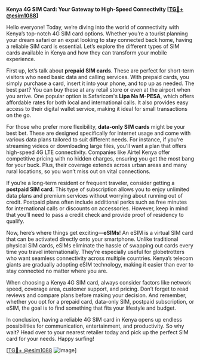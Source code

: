 **Kenya 4G SIM Card: Your Gateway to High-Speed Connectivity [[TG💪+ @esim1088](https://t.me/s/esim1088)]**

Hello everyone! Today, we’re diving into the world of connectivity with Kenya’s top-notch 4G SIM card options. Whether you’re a tourist planning your dream safari or an expat looking to stay connected back home, having a reliable SIM card is essential. Let’s explore the different types of SIM cards available in Kenya and how they can transform your mobile experience.

First up, let’s talk about **prepaid SIM cards**. These are perfect for short-term visitors who need basic data and calling services. With prepaid cards, you simply purchase a card, insert it into your phone, and top up as needed. The best part? You can buy these at any retail store or even at the airport when you arrive. One popular option is Safaricom's **Lipa Na M-PESA**, which offers affordable rates for both local and international calls. It also provides easy access to their digital wallet service, making it ideal for small transactions on the go.

For those who prefer more flexibility, **data-only SIM cards** might be your best bet. These are designed specifically for internet usage and come with various data plans tailored to suit different needs. For instance, if you're streaming videos or downloading large files, you’ll want a plan that offers high-speed 4G LTE connectivity. Companies like Airtel Kenya offer competitive pricing with no hidden charges, ensuring you get the most bang for your buck. Plus, their coverage extends across urban areas and many rural locations, so you won’t miss out on vital connections.

If you’re a long-term resident or frequent traveler, consider getting a **postpaid SIM card**. This type of subscription allows you to enjoy unlimited data plans and premium services without worrying about running out of credit. Postpaid plans often include additional perks such as free minutes for international calls or discounts on accessories. However, keep in mind that you’ll need to pass a credit check and provide proof of residency to qualify.

Now, here’s where things get exciting—**eSIMs**! An eSIM is a virtual SIM card that can be activated directly onto your smartphone. Unlike traditional physical SIM cards, eSIMs eliminate the hassle of swapping out cards every time you travel internationally. They’re especially useful for globetrotters who want seamless connectivity across multiple countries. Kenya’s telecom giants are gradually adopting eSIM technology, making it easier than ever to stay connected no matter where you are.

When choosing a Kenya 4G SIM card, always consider factors like network speed, coverage area, customer support, and pricing. Don’t forget to read reviews and compare plans before making your decision. And remember, whether you opt for a prepaid card, data-only SIM, postpaid subscription, or eSIM, the goal is to find something that fits your lifestyle and budget.

In conclusion, having a reliable 4G SIM card in Kenya opens up endless possibilities for communication, entertainment, and productivity. So why wait? Head over to your nearest retailer today and pick up the perfect SIM card for your needs. Happy surfing!

[[TG💪+ @esim1088](https://t.me/s/esim1088) ![Image](https://i.postimg.cc/Y0z9fWf4/image.png)]